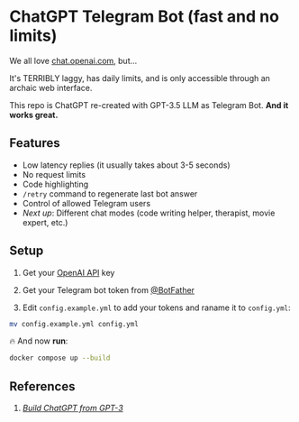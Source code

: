 # ChatGPT Telegram Bot (**fast** and **no limits**)
We all love [chat.openai.com](https://chat.openai.com), but...

It's TERRIBLY laggy, has daily limits, and is only accessible through an archaic web interface.

This repo is ChatGPT re-created with GPT-3.5 LLM as Telegram Bot. **And it works great.**

## Features
- Low latency replies (it usually takes about 3-5 seconds) 
- No request limits
- Code highlighting
- `/retry` command to regenerate last bot answer
- Control of allowed Telegram users
- *Next up*: Different chat modes (code writing helper, therapist, movie expert, etc.)

## Setup
1. Get your [OpenAI API](https://openai.com/api/) key

2. Get your Telegram bot token from [@BotFather](https://t.me/BotFather)

3. Edit `config.example.yml` to add your tokens and raname it to `config.yml`:
```bash
mv config.example.yml config.yml
```

🔥 And now **run**:

```bash
docker compose up --build
```

## References
1. [*Build ChatGPT from GPT-3*](https://learnprompting.org/docs/applied_prompting/build_chatgpt)